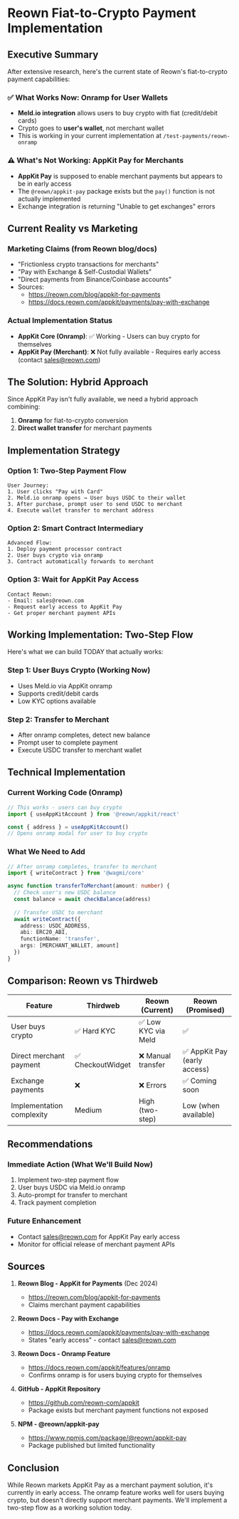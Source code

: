 # Reown Fiat-to-Crypto Payment Implementation

## Executive Summary

After extensive research, here's the current state of Reown's fiat-to-crypto payment capabilities:

### ✅ What Works Now: Onramp for User Wallets
- **Meld.io integration** allows users to buy crypto with fiat (credit/debit cards)
- Crypto goes to **user's wallet**, not merchant wallet
- This is working in your current implementation at `/test-payments/reown-onramp`

### ⚠️ What's Not Working: AppKit Pay for Merchants
- **AppKit Pay** is supposed to enable merchant payments but appears to be in early access
- The `@reown/appkit-pay` package exists but the `pay()` function is not actually implemented
- Exchange integration is returning "Unable to get exchanges" errors

## Current Reality vs Marketing

### Marketing Claims (from Reown blog/docs)
- "Frictionless crypto transactions for merchants"
- "Pay with Exchange & Self-Custodial Wallets"
- "Direct payments from Binance/Coinbase accounts"
- Sources: 
  - https://reown.com/blog/appkit-for-payments
  - https://docs.reown.com/appkit/payments/pay-with-exchange

### Actual Implementation Status
- **AppKit Core (Onramp)**: ✅ Working - Users can buy crypto for themselves
- **AppKit Pay (Merchant)**: ❌ Not fully available - Requires early access (contact sales@reown.com)

## The Solution: Hybrid Approach

Since AppKit Pay isn't fully available, we need a hybrid approach combining:
1. **Onramp** for fiat-to-crypto conversion
2. **Direct wallet transfer** for merchant payments

## Implementation Strategy

### Option 1: Two-Step Payment Flow
```
User Journey:
1. User clicks "Pay with Card"
2. Meld.io onramp opens → User buys USDC to their wallet
3. After purchase, prompt user to send USDC to merchant
4. Execute wallet transfer to merchant address
```

### Option 2: Smart Contract Intermediary
```
Advanced Flow:
1. Deploy payment processor contract
2. User buys crypto via onramp
3. Contract automatically forwards to merchant
```

### Option 3: Wait for AppKit Pay Access
```
Contact Reown:
- Email: sales@reown.com
- Request early access to AppKit Pay
- Get proper merchant payment APIs
```

## Working Implementation: Two-Step Flow

Here's what we can build TODAY that actually works:

### Step 1: User Buys Crypto (Working Now)
- Uses Meld.io via AppKit onramp
- Supports credit/debit cards
- Low KYC options available

### Step 2: Transfer to Merchant
- After onramp completes, detect new balance
- Prompt user to complete payment
- Execute USDC transfer to merchant wallet

## Technical Implementation

### Current Working Code (Onramp)
```typescript
// This works - users can buy crypto
import { useAppKitAccount } from '@reown/appkit/react'

const { address } = useAppKitAccount()
// Opens onramp modal for user to buy crypto
```

### What We Need to Add
```typescript
// After onramp completes, transfer to merchant
import { writeContract } from '@wagmi/core'

async function transferToMerchant(amount: number) {
  // Check user's new USDC balance
  const balance = await checkBalance(address)
  
  // Transfer USDC to merchant
  await writeContract({
    address: USDC_ADDRESS,
    abi: ERC20_ABI,
    functionName: 'transfer',
    args: [MERCHANT_WALLET, amount]
  })
}
```

## Comparison: Reown vs Thirdweb

| Feature | Thirdweb | Reown (Current) | Reown (Promised) |
|---------|----------|-----------------|------------------|
| User buys crypto | ✅ Hard KYC | ✅ Low KYC via Meld | ✅ |
| Direct merchant payment | ✅ CheckoutWidget | ❌ Manual transfer | ✅ AppKit Pay (early access) |
| Exchange payments | ❌ | ❌ Errors | ✅ Coming soon |
| Implementation complexity | Medium | High (two-step) | Low (when available) |

## Recommendations

### Immediate Action (What We'll Build Now)
1. Implement two-step payment flow
2. User buys USDC via Meld.io onramp
3. Auto-prompt for transfer to merchant
4. Track payment completion

### Future Enhancement
- Contact sales@reown.com for AppKit Pay early access
- Monitor for official release of merchant payment APIs

## Sources

1. **Reown Blog - AppKit for Payments** (Dec 2024)
   - https://reown.com/blog/appkit-for-payments
   - Claims merchant payment capabilities

2. **Reown Docs - Pay with Exchange**
   - https://docs.reown.com/appkit/payments/pay-with-exchange
   - States "early access" - contact sales@reown.com

3. **Reown Docs - Onramp Feature**
   - https://docs.reown.com/appkit/features/onramp
   - Confirms onramp is for users buying crypto for themselves

4. **GitHub - AppKit Repository**
   - https://github.com/reown-com/appkit
   - Package exists but merchant payment functions not exposed

5. **NPM - @reown/appkit-pay**
   - https://www.npmjs.com/package/@reown/appkit-pay
   - Package published but limited functionality

## Conclusion

While Reown markets AppKit Pay as a merchant payment solution, it's currently in early access. The onramp feature works well for users buying crypto, but doesn't directly support merchant payments. We'll implement a two-step flow as a working solution today.
